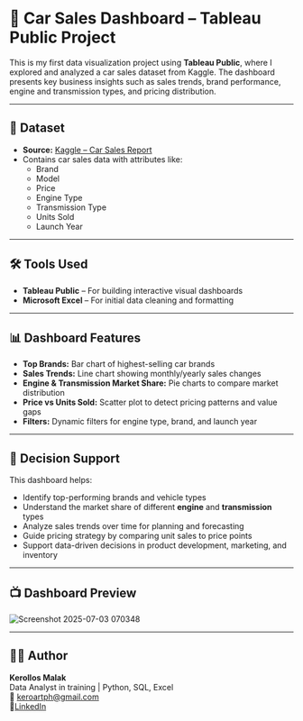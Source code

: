 # 🚗 Car Sales Dashboard – Tableau Public Project

This is my first data visualization project using **Tableau Public**, where I explored and analyzed a car sales dataset from Kaggle. The dashboard presents key business insights such as sales trends, brand performance, engine and transmission types, and pricing distribution.

---

## 📁 Dataset

- **Source:** [Kaggle – Car Sales Report](https://www.kaggle.com/datasets/missionjee/car-sales-report)
- Contains car sales data with attributes like:
  - Brand  
  - Model  
  - Price  
  - Engine Type  
  - Transmission Type  
  - Units Sold  
  - Launch Year  

---

## 🛠 Tools Used

- **Tableau Public** – For building interactive visual dashboards  
- **Microsoft Excel** – For initial data cleaning and formatting  

---

## 📊 Dashboard Features

- **Top Brands:** Bar chart of highest-selling car brands  
- **Sales Trends:** Line chart showing monthly/yearly sales changes  
- **Engine & Transmission Market Share:** Pie charts to compare market distribution  
- **Price vs Units Sold:** Scatter plot to detect pricing patterns and value gaps  
- **Filters:** Dynamic filters for engine type, brand, and launch year

---

## 🎯 Decision Support

This dashboard helps:
- Identify top-performing brands and vehicle types  
- Understand the market share of different **engine** and **transmission** types  
- Analyze sales trends over time for planning and forecasting  
- Guide pricing strategy by comparing unit sales to price points  
- Support data-driven decisions in product development, marketing, and inventory  

---

## 📺 Dashboard Preview

![Screenshot 2025-07-03 070348](https://github.com/user-attachments/assets/2cef32dd-f255-4201-a063-1b728a16fab5)


---

## 🧑‍💻 Author

**Kerollos Malak**  
Data Analyst in training | Python, SQL, Excel  
📧 keroartph@gmail.com  
🔗[LinkedIn](https://www.linkedin.com/in/kerollos-malak-207998211/) 
